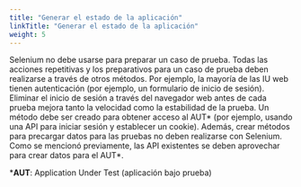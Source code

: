 ```yaml
---
title: "Generar el estado de la aplicación"
linkTitle: "Generar el estado de la aplicación"
weight: 5
---
```


Selenium no debe usarse para preparar un caso de prueba. Todas 
las acciones repetitivas y los preparativos para un caso de 
prueba deben realizarse a través de otros métodos. Por ejemplo, 
la mayoría de las IU web tienen autenticación (por ejemplo, un 
formulario de inicio de sesión). Eliminar el inicio de sesión a través 
del navegador web antes de cada prueba mejora tanto la 
velocidad como la estabilidad de la prueba. Un método debe ser 
creado para obtener acceso al AUT* (por ejemplo, usando una API 
para iniciar sesión y establecer un cookie). Además, crear 
métodos para precargar datos para las pruebas no deben 
realizarse con Selenium. Como se mencionó previamente, las API 
existentes se deben aprovechar para crear datos para el AUT*.

***AUT**: Application Under Test (aplicación bajo prueba)
